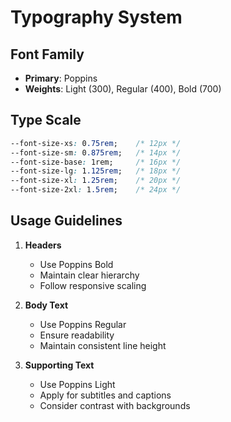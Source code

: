 
# Typography System

## Font Family
- **Primary**: Poppins
- **Weights**: Light (300), Regular (400), Bold (700)

## Type Scale
```css
--font-size-xs: 0.75rem;    /* 12px */
--font-size-sm: 0.875rem;   /* 14px */
--font-size-base: 1rem;     /* 16px */
--font-size-lg: 1.125rem;   /* 18px */
--font-size-xl: 1.25rem;    /* 20px */
--font-size-2xl: 1.5rem;    /* 24px */
```

## Usage Guidelines

1. **Headers**
   - Use Poppins Bold
   - Maintain clear hierarchy
   - Follow responsive scaling

2. **Body Text**
   - Use Poppins Regular
   - Ensure readability
   - Maintain consistent line height

3. **Supporting Text**
   - Use Poppins Light
   - Apply for subtitles and captions
   - Consider contrast with backgrounds


